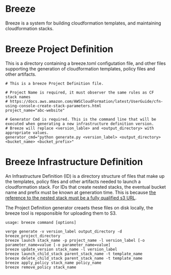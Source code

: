 # Breeze

Breeze is a system for building cloudformation templates, and maintaining cloudformation stacks.

# Breeze Project Definition

This is a directory containing a breeze.toml configutation file, and other files supporting the generation of cloudformation templates, policy files and other artifacts.

    # This is a breeze Project Definition file.

    # Project Name is required, it must observer the same rules as CF stack names
    # https://docs.aws.amazon.com/AWSCloudFormation/latest/UserGuide/cfn-using-console-create-stack-parameters.html
    project_name="abc-website"

    # Generator Cmd is required. This is the command line that will be executed when generating a new infrastructure definition version. 
    # Breeze will replace <version_lable> and <output_directory> with appropriate values.
    generator_cmd="python generate.py <version_label> <output_directory> <bucket_name> <bucket_prefix>"

# Breeze Infrastructure Definition

An Infrastructure Definition (ID) is a directory structure of files that make up the templates, policy 
files and other artifacts needed to launch a cloudformation stack. For IDs that create nested stacks, 
the eventual bucket name and prefix must be known at generation time. This is because [the reference to the nested stack must be a fully qualified s3 URL](https://docs.aws.amazon.com/AWSCloudFormation/latest/UserGuide/aws-properties-stack.html#cfn-cloudformation-stack-templateurl).

The Project Definition generator creaets these files on disk locally, the breeze tool is repsponsible for uploading them to S3.










    usage: breeze command [options] 

    verge generate -v version_label output_directory -d breeze_project_directory
    breeze launch stack_name -p project_name -l version_label [-o parameter_name=value [-o parameter_name=value]
    breeze update_version stack_name -l version_label
    breeze launch_child_stack parent_stack_name -t template_name
    breeze delete_child_stack parent_stack_name -t template_name
    breeze apply_policy stack_name policy_name
    breeze remove_policy stack_name




